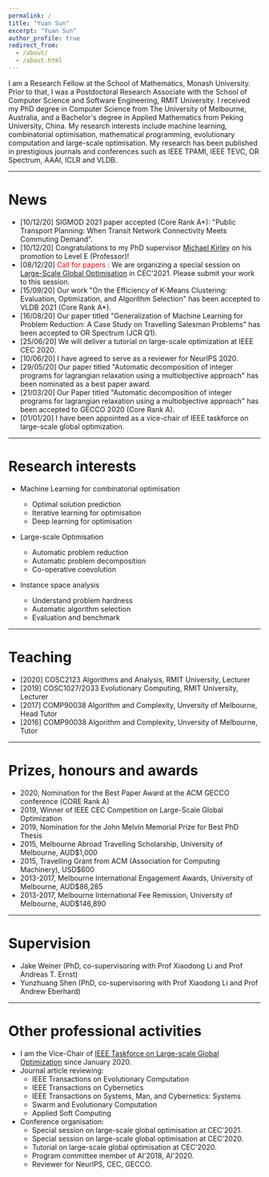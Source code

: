 ```yaml
---
permalink: /
title: "Yuan Sun"
excerpt: "Yuan Sun"
author_profile: true
redirect_from: 
  - /about/
  - /about.html
---
```


I am a Research Fellow at the School of Mathematics, Monash University. Prior to that, I was a Postdoctoral Research Associate with the School of Computer Science and Software Engineering, RMIT University. I received my PhD degree in Computer Science from The University of Melbourne, Australia, and a Bachelor's degree in Applied Mathematics from Peking University, China. My research interests include machine learning, combinatorial optimisation, mathematical programming, evolutionary computation and large-scale optimisation. My research has been published in prestigious journals and conferences such as IEEE TPAMI, IEEE TEVC, OR Spectrum, AAAI, ICLR and VLDB. <br/>
<!-- This is my [CV](https://yuansuny.github.io/files/YUANSUN_CV.pdf). -->
<!-- __For COSC1027/2033 students, a number of research projects is available [here](https://yuansuny.github.io/projects).__ -->
<!-- for <span style="font-family:Papyrus; font-size:4em;">testing</span> -->

- - -  





News
======
* [10/12/20] SIGMOD 2021 paper accepted (Core Rank A*): "Public Transport Planning: When Transit Network Connectivity Meets Commuting Demand".
* [10/12/20] Congratulations to my PhD supervisor [Michael Kirley](https://people.eng.unimelb.edu.au/mkirley/) on his promotion to Level E (Professor)!
* [08/12/20] <span style="color:red"> Call for papers </span>: We are organizing a special session on [Large-Scale Global Optimisation]( http://www.tflsgo.org/special_sessions/cec2021.html) in CEC'2021. Please submit your work to this session. 
* [15/09/20] Our work "On the Efficiency of K-Means Clustering: Evaluation, Optimization, and Algorithm Selection" has been accepted to VLDB 2021 (Core Rank A*).
* [16/08/20] Our paper titled "Generalization of Machine Learning for Problem Reduction: A Case Study on Travelling Salesman Problems" has been accepted to OR Spectrum (JCR Q1).
* [25/06/20] We will deliver a tutorial on large-scale optimization at IEEE CEC 2020.
* [10/06/20] I have agreed to serve as a reviewer for NeurIPS 2020. 
* [29/05/20] Our paper titled "Automatic decomposition of integer programs for lagrangian relaxation using a multiobjective approach" has been nominated as a best paper award. <br/>
* [21/03/20] Our Paper titled "Automatic decomposition of integer programs for lagrangian relaxation using a multiobjective approach" has been accepted to GECCO 2020 (Core Rank A). 
* [01/01/20] I have been appointed as a vice-chair of IEEE taskforce on large-scale global optimization.

<!---
* Our paper *Using Statistical Measures and Machine Learning for Graph Reduction to Solve Maximum Weight Clique Problems* has been accepted by IEEE Transactions on Pattern Analysis and Machine Intelligence (__impact factor: 17.7__).
* Our paper *Revisiting Probability Distribution Assumptions for Information Theoretic Feature Selection* has been accepted for presenting at AAAI 2020 (acceptance rate 20.6%).
* Our paper *An Improved Merge Search Algorithm for the Constrained Pit Problem in Open-pit Mining* has been accepted as a full paper for presenting at GECCO 2019. 
* Our paper *Decomposition for Large-scale Optimization Problems with Overlapping Components* has been accepted for presenting at IEEE CEC 2019. This paper won the 2019 Competition on Large-Scale Global Optimization.
-->

- - -  



Research interests 
======
* Machine Learning for combinatorial optimisation 
  - Optimal solution prediction
  - Iterative learning for optimisation  
  - Deep learning for optimisation

* Large-scale Optimisation
  - Automatic problem reduction
  - Automatic problem decomposition
  - Co-operative coevolution
	
* Instance space analysis
  - Understand problem hardness
  - Automatic algorithm selection
  - Evaluation and benchmark 

- - - 



Teaching 
======
* [2020] COSC2123 Algorithms and Analysis, RMIT University, Lecturer 
* [2019] COSC1027/2033 Evolutionary Computing, RMIT University, Lecturer 
* [2017] COMP90038 Algorithm and Complexity, Unversity of Melbourne, Head Tutor 
* [2016] COMP90038 Algorithm and Complexity, Unversity of Melbourne, Tutor 

- - -  



Prizes, honours and awards
======
* 2020, Nomination for the Best Paper Award at the ACM GECCO conference (CORE Rank A)
* 2019, Winner of IEEE CEC Competition on Large-Scale Global Optimization
* 2019, Nomination for the John Melvin Memorial Prize for Best PhD Thesis
* 2015, Melbourne Abroad Travelling Scholarship, University of Melbourne, AUD$1,000
* 2015, Travelling Grant from ACM (Association for Computing Machinery), USD$600
* 2013-2017, Melbourne International Engagement Awards, University of Melbourne, AUD$86,285
* 2013-2017, Melbourne International Fee Remission, University of Melbourne, AUD$146,890

- - -  



Supervision
======
* Jake Weiner (PhD, co-supervisoring with Prof Xiaodong Li and Prof Andreas T. Ernst)
* Yunzhuang Shen (PhD, co-supervisoring with Prof Xiaodong Li and Prof Andrew Eberhard)

- - -  



Other professional activities
======
* I am the Vice-Chair of [IEEE Taskforce on Large-scale Global Optimization](https://www.tflsgo.org) since January 2020.
* Journal article reviewing: 
  - IEEE Transactions on Evolutionary Computation  
  - IEEE Transactions on Cybernetics
  - IEEE Transactions on Systems, Man, and Cybernetics: Systems 
  - Swarm and Evolutionary Computation
  - Applied Soft Computing
* Conference organisation: 
  - Special session on large-scale global optimisation at CEC'2021.
  - Special session on large-scale global optimisation at CEC'2020.
  - Tutorial on large-scale global optimisation at CEC'2020.
  - Program committee member of AI'2018, AI'2020. 
  - Reviewer for NeurIPS, CEC, GECCO.  


